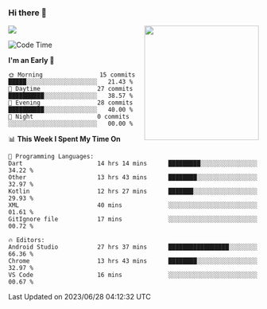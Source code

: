 ### Hi there 👋

![](https://metrics.lecoq.io/itaowu?template=classic&config.timezone=Asia%2FShanghai)
<img align='right' src="https://media.giphy.com/media/M9gbBd9nbDrOTu1Mqx/giphy.gif" width="230">

<!--START_SECTION:waka-->
![Code Time](http://img.shields.io/badge/Code%20Time-140%20hrs%2059%20mins-blue)

**I'm an Early 🐤** 

```text
🌞 Morning                15 commits          █████░░░░░░░░░░░░░░░░░░░░   21.43 % 
🌆 Daytime                27 commits          ██████████░░░░░░░░░░░░░░░   38.57 % 
🌃 Evening                28 commits          ██████████░░░░░░░░░░░░░░░   40.00 % 
🌙 Night                  0 commits           ░░░░░░░░░░░░░░░░░░░░░░░░░   00.00 % 
```


📊 **This Week I Spent My Time On** 

```text
💬 Programming Languages: 
Dart                     14 hrs 14 mins      █████████░░░░░░░░░░░░░░░░   34.22 % 
Other                    13 hrs 43 mins      ████████░░░░░░░░░░░░░░░░░   32.97 % 
Kotlin                   12 hrs 27 mins      ███████░░░░░░░░░░░░░░░░░░   29.93 % 
XML                      40 mins             ░░░░░░░░░░░░░░░░░░░░░░░░░   01.61 % 
GitIgnore file           17 mins             ░░░░░░░░░░░░░░░░░░░░░░░░░   00.72 % 

🔥 Editors: 
Android Studio           27 hrs 37 mins      █████████████████░░░░░░░░   66.36 % 
Chrome                   13 hrs 43 mins      ████████░░░░░░░░░░░░░░░░░   32.97 % 
VS Code                  16 mins             ░░░░░░░░░░░░░░░░░░░░░░░░░   00.67 % 
```


 Last Updated on 2023/06/28 04:12:32 UTC
<!--END_SECTION:waka-->

<!--
**itaowu/itaowu** is a ✨ _special_ ✨ repository because its `README.md` (this file) appears on your GitHub profile.

Here are some ideas to get you started:

- 🔭 I’m currently working on ...
- 🌱 I’m currently learning ...
- 👯 I’m looking to collaborate on ...
- 🤔 I’m looking for help with ...
- 💬 Ask me about ...
- 📫 How to reach me: ...
- 😄 Pronouns: ...
- ⚡ Fun fact: ...
-->
